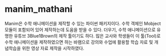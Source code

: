 # manim_mathani

Manim은 수학 애니메이션을 제작할 수 있는 파이썬 패키지이다.
수학 객체인 Mobject 모듈이 포함되어 있어 제작하는데 도움을 받을 수 있다.
더우기, 수학 애니메이션으로 유명한 유튜브 3Blue1Brown의 제작 툴이기도 하다.
많은 교사와 학생들이 이 툴(Tool)로 수학 애니메이션을 제작하였으면 하는 바램으로 강의와 수업에 활용할 학습 자료 및 개념학습을 위한 영상 자료 제작을 시작하였다.
